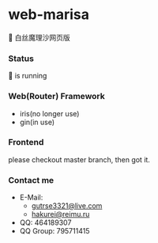 # web-marisa
🍄 白丝魔理沙网页版

### Status
🔋 is running

### Web(Router) Framework
- iris(no longer use)
- gin(in use)

### Frontend
please checkout master branch, then got it.

### Contact me
- E-Mail:
  - gutrse3321@live.com
  - hakurei@reimu.ru
- QQ: 464189307
- QQ Group: 795711415
